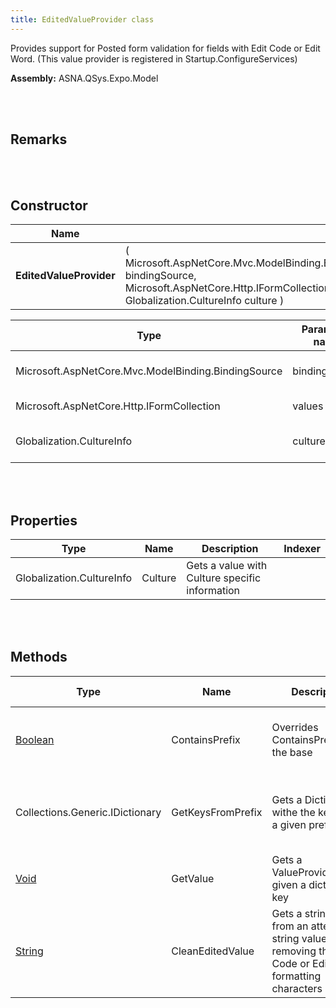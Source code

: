 ```yaml
---
title: EditedValueProvider class
---
```


Provides support for Posted form validation for fields with Edit Code or Edit Word. (This value provider is registered in Startup.ConfigureServices)

**Assembly:** ASNA.QSys.Expo.Model

<br>
<br>

## Remarks

<br>
<br>

## Constructor

| Name |  | Description |
| --- | --- | --- |
**EditedValueProvider** | ( Microsoft.AspNetCore.Mvc.ModelBinding.BindingSource bindingSource, Microsoft.AspNetCore.Http.IFormCollection values, Globalization.CultureInfo culture ) | Initializes a new instance of EditedValueProvider


| Type | Parameter name | Description
| --- | --- | ---
| Microsoft.AspNetCore.Mvc.ModelBinding.BindingSource | bindingSource | BindingSource for model binding 
| Microsoft.AspNetCore.Http.IFormCollection | values | Parsed form request 
| Globalization.CultureInfo | culture | Information about specific Culture 


<br>
<br>

## Properties

| Type | Name | Description | Indexer
| --- | --- | --- | --- 
| Globalization.CultureInfo | Culture | Gets a value with Culture specific information | 

<br>
<br>

## Methods

| Type | Name | Description | Return Description 
| --- | --- | --- | --- 
| [Boolean](https://docs.microsoft.com/en-us/dotnet/api/system.boolean?view=net-5.0) | ContainsPrefix | Overrides ContainsPrefix from the base | true if string contains the given prefix
| Collections.Generic.IDictionary | GetKeysFromPrefix | Gets a Dictionay withe the keys from a given prefix | A Dictionary with a string key with string elements
| [Void](https://docs.microsoft.com/en-us/dotnet/api/system.void?view=net-5.0) | GetValue | Gets a ValueProviderResult given a dictionary key | the value provider result
| [String](https://docs.microsoft.com/en-us/dotnet/api/system.string?view=net-5.0) | CleanEditedValue | Gets a string value from an attempted string value after removing the Edit Code or Edit Word formatting characters | the value without formatting symbols

<br>
<br>


